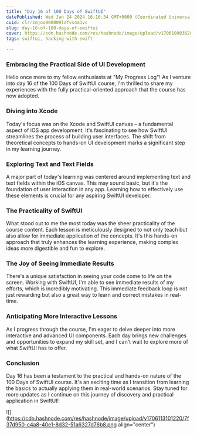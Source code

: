 ```yaml
---
title: "Day 16 of 100 Days of SwiftUI"
datePublished: Wed Jan 24 2024 16:16:34 GMT+0000 (Coordinated Universal Time)
cuid: clrrzmjoo000009ldfvs4a3vc
slug: day-16-of-100-days-of-swiftui
cover: https://cdn.hashnode.com/res/hashnode/image/upload/v1706109036293/898e6b50-df57-481f-9500-6b1a9c55627f.png
tags: swiftui, hacking-with-swift

---
```


### Embracing the Practical Side of UI Development

Hello once more to my fellow enthusiasts at "My Progress Log"! As I venture into day 16 of the 100 Days of SwiftUI course, I'm thrilled to share my experiences with the fully practical-oriented approach that the course has now adopted.

### Diving into Xcode

Today's focus was on the Xcode and SwiftUI canvas – a fundamental aspect of iOS app development. It's fascinating to see how SwiftUI streamlines the process of building user interfaces. The shift from theoretical concepts to hands-on UI development marks a significant step in my learning journey.

### Exploring Text and Text Fields

A major part of today's learning was centered around implementing text and text fields within the iOS canvas. This may sound basic, but it's the foundation of user interaction in any app. Learning how to effectively use these elements is crucial for any aspiring SwiftUI developer.

### The Practicality of SwiftUI

What stood out to me the most today was the sheer practicality of the course content. Each lesson is meticulously designed to not only teach but also allow for immediate application of the concepts. It's this hands-on approach that truly enhances the learning experience, making complex ideas more digestible and fun to explore.

### The Joy of Seeing Immediate Results

There's a unique satisfaction in seeing your code come to life on the screen. Working with SwiftUI, I'm able to see immediate results of my efforts, which is incredibly motivating. This immediate feedback loop is not just rewarding but also a great way to learn and correct mistakes in real-time.

### Anticipating More Interactive Lessons

As I progress through the course, I'm eager to delve deeper into more interactive and advanced UI components. Each day brings new challenges and opportunities to expand my skill set, and I can't wait to explore more of what SwiftUI has to offer.

### Conclusion

Day 16 has been a testament to the practical and hands-on nature of the 100 Days of SwiftUI course. It's an exciting time as I transition from learning the basics to actually applying them in real-world scenarios. Stay tuned for more updates as I continue on this journey of discovery and practical application in SwiftUI!

![](https://cdn.hashnode.com/res/hashnode/image/upload/v1706113101220/7f37d950-c4a8-40e1-8d32-51a6327d76b8.png align="center")
